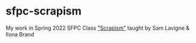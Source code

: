 # sfpc-scrapism

My work in Spring 2022 SFPC Class ["Scrapism"](https://github.com/antiboredom/scrapism-spring-2022) taught by Sam Lavigne & Ilona Brand
